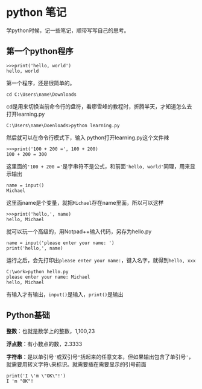 # python 笔记
学python时候，记一些笔记，顺带写写自己的思考。
## 第一个python程序
    >>>print('hello, world')
    hello, world
第一个程序，还是很简单的。

	cd C:\Users\name\Downloads
cd是用来切换当前命令行的盘符，看廖雪峰的教程时，折腾半天，才知道怎么去打开learning.py

	C:\Users\name\Doenloads>python learning.py
然后就可以在命令行模式下，输入 python打开learning.py这个文件辣

	>>>print('100 + 200 =', 100 + 200)
	100 + 200 = 300
这里面的`'100 + 200 ='`是字串符不是公式，和前面`'hello, world'`同理，用来显示输出

	
	name = input()
	Michael
这里面name是个变量，就把`Michael`存在name里面，所以可以这样

	>>>print('hello,', name)
	hello, Michael
就可以玩一个高级的，用Notpad++输入代码，另存为hello.py

	name = input('please enter your name: ')
	print('hello,', name)
运行之后，会先打印出`please enter your name:`，键入名字，就得到`hello, xxx`

	C:\work>python hello.py
	please enter your name: Michael
	hello, Michael
有输入才有输出，`input()`是输入，`print()`是输出

## Python基础
**整数**：也就是数学上的整数，1,100,23

**浮点数**：有小数点的数，2.3333

**字符串**：是以单引号`'`或双引号`"`括起来的任意文本，但如果输出包含了单引号`'`，就需要用转义字符`\`来标识。就需要插在需要显示的引号前面

	print('I \'m \"OK\"!')
	I 'm "OK"!
